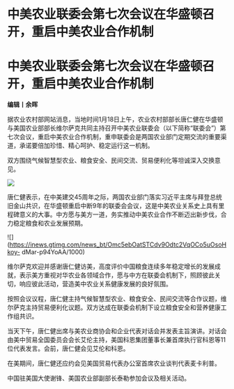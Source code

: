 # 中美农业联委会第七次会议在华盛顿召开，重启中美农业合作机制

# 中美农业联委会第七次会议在华盛顿召开，重启中美农业合作机制

**编辑丨余晖**

据农业农村部网站消息，当地时间1月18日上午，农业农村部部长唐仁健在华盛顿与美国农业部部长维尔萨克共同主持召开中美农业联委会（以下简称“联委会”）第七次会议，重启中美农业合作机制，重申联委会是两国农业部门定期交流的重要渠道，承诺要倍加珍惜、精心呵护、稳定运行这一机制。

双方围绕气候智慧型农业、粮食安全、民间交流、贸易便利化等坦诚深入交换意见。

![](https://inews.gtimg.com/news_bt/Oo6oMjtIlf9IBuyBhGraAvzUBvcpVzrELiXAmKOkM9MPcAA/1000)

唐仁健表示，在中美建交45周年之际，两国农业部门落实习近平主席与拜登总统旧金山共识，在华盛顿重启中断9年的联委会会议，这是中美农业关系史上具有里程碑意义的大事。中方愿与美方一道，务实推动中美农业合作不断迈出新步伐，合力稳定粮食和农业发展预期。

![](https://inews.gtimg.com/news_bt/Omc5ebOatSTCdv9Odtc2VqOCo5uOsoHkoy-
dMar-p94YoAA/1000)

维尔萨克欢迎并感谢唐仁健访美，高度评价中国粮食连续多年稳定增长的发展成就，表示美方重视对华农业各领域合作，愿与中方在联委会机制下，照顾彼此关切，响应彼此活动，营造美中农业关系健康发展的良好氛围。

按照会议议程，唐仁健主持气候智慧型农业、粮食安全、民间交流等合作议题，维尔萨克主持贸易便利化议题。双方达成在联委会机制下设立粮食安全和营养健康工作组共识。

当天下午，唐仁健出席与美农业商协会和企业代表对话会并发表主旨演讲。对话会由美中贸易全国委员会会长艾伦主持，美国科恩集团董事长兼首席执行官科恩等11位代表发言。会前，唐仁健会见艾伦和科恩。

在美期间，唐仁健还应约会见美国贸易代表办公室首席农业谈判代表麦卡利普。

中国驻美国大使谢锋、美国农业部副部长泰勒参加会议及相关活动。

